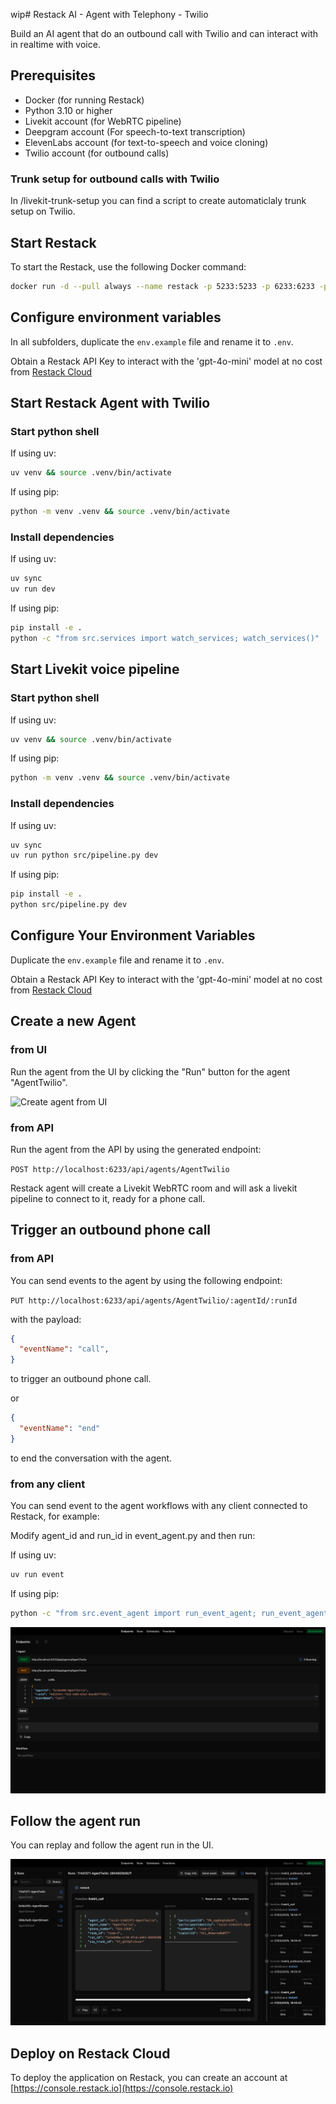 
wip# Restack AI - Agent with Telephony - Twilio

Build an AI agent that do an outbound call with Twilio and can interact with in realtime with voice.

## Prerequisites

- Docker (for running Restack)
- Python 3.10 or higher
- Livekit account (for WebRTC pipeline)
- Deepgram account (For speech-to-text transcription)
- ElevenLabs account (for text-to-speech and voice cloning)
- Twilio account (for outbound calls)

### Trunk setup for outbound calls with Twilio

In /livekit-trunk-setup you can find a script to create automaticlaly trunk setup on Twilio.

## Start Restack

To start the Restack, use the following Docker command:

```bash
docker run -d --pull always --name restack -p 5233:5233 -p 6233:6233 -p 7233:7233 -p 9233:9233 ghcr.io/restackio/restack:main
```

## Configure environment variables

In all subfolders, duplicate the `env.example` file and rename it to `.env`.

Obtain a Restack API Key to interact with the 'gpt-4o-mini' model at no cost from [Restack Cloud](https://console.restack.io/starter)


## Start Restack Agent with Twilio

### Start python shell

If using uv:

```bash
uv venv && source .venv/bin/activate
```

If using pip:

```bash
python -m venv .venv && source .venv/bin/activate
```

### Install dependencies

If using uv:

```bash
uv sync
uv run dev
```

If using pip:

```bash
pip install -e .
python -c "from src.services import watch_services; watch_services()"
```

## Start Livekit voice pipeline

### Start python shell

If using uv:

```bash
uv venv && source .venv/bin/activate
```

If using pip:

```bash
python -m venv .venv && source .venv/bin/activate
```

### Install dependencies

If using uv:

```bash
uv sync
uv run python src/pipeline.py dev
```

If using pip:

```bash
pip install -e .
python src/pipeline.py dev
```

## Configure Your Environment Variables

Duplicate the `env.example` file and rename it to `.env`.

Obtain a Restack API Key to interact with the 'gpt-4o-mini' model at no cost from [Restack Cloud](https://console.restack.io/starter)

## Create a new Agent

### from UI

Run the agent from the UI by clicking the "Run" button for the agent "AgentTwilio".

![Create agent from UI](./agent_voice_post.png)

### from API

Run the agent from the API by using the generated endpoint:

`POST http://localhost:6233/api/agents/AgentTwilio`

Restack agent will create a Livekit WebRTC room and will ask a livekit pipeline to connect to it, ready for a phone call.

## Trigger an outbound phone call

### from API

You can send events to the agent by using the following endpoint:

`PUT http://localhost:6233/api/agents/AgentTwilio/:agentId/:runId`

with the payload:

```json
{
  "eventName": "call",
}
```

to trigger an outbound phone call.

or

```json
{
  "eventName": "end"
}
```

to end the conversation with the agent.

### from any client

You can send event to the agent workflows with any client connected to Restack, for example:

Modify agent_id and run_id in event_agent.py and then run:

If using uv:

```bash
uv run event
```

If using pip:

```bash
python -c "from src.event_agent import run_event_agent; run_event_agent()"
```

![Trigger outbound call](./agent_call.png)

## Follow the agent run

You can replay and follow the agent run in the UI.

![Replay agent run](./agent_replay.png)

## Deploy on Restack Cloud

To deploy the application on Restack, you can create an account at [https://console.restack.io](https://console.restack.io)
